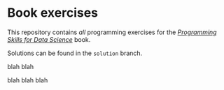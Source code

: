 # Book exercises

This repository contains _all_ programming exercises for the [_Programming Skills for Data Science_](https://programming-for-data-science.github.io/) book. 
 
Solutions can be found in the `solution` branch.

blah blah

blah blah blah